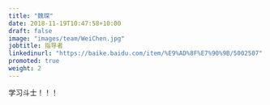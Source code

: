 ```yaml
---
title: "魏琛"
date: 2018-11-19T10:47:58+10:00
draft: false
image: "images/team/WeiChen.jpg"
jobtitle: 指导者
linkedinurl: "https://baike.baidu.com/item/%E9%AD%8F%E7%90%9B/5002507"
promoted: true
weight: 2
---
```


学习斗士！！！
